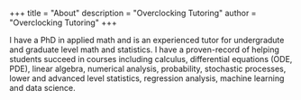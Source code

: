 +++
title = "About"
description = "Overclocking Tutoring"
author = "Overclocking Tutoring"
+++
 <!--
date = "2019-02-28"
aliases = ["about-us", "about-hugo", "contact"]
-->
I have a PhD in applied math and is an experienced tutor for undergradute and graduate level math and statistics.  I have a proven-record of helping students succeed in courses including calculus, differential equations (ODE, PDE), linear algebra, numerical analysis, probability, stochastic processes, lower and advanced level statistics, regression analysis, machine learning and data science.

